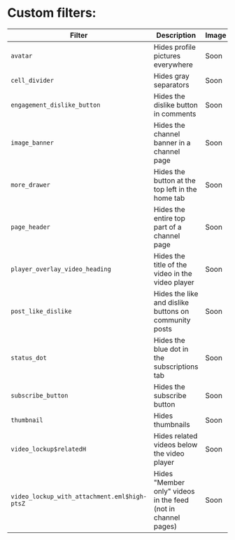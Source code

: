 # Custom filters:
| Filter                                  | Description                                                 | Image |
|-----------------------------------------|-------------------------------------------------------------|-------|
| `avatar`                                | Hides profile pictures everywhere                           | Soon  |
| `cell_divider`                          | Hides gray separators                                       | Soon  |
| `engagement_dislike_button`             | Hides the dislike button in comments                        | Soon  |
| `image_banner`                          | Hides the channel banner in a channel page                  | Soon  |
| `more_drawer`                           | Hides the button at the top left in the home tab            | Soon  |
| `page_header`                           | Hides the entire top part of a channel page                 | Soon  |
| `player_overlay_video_heading`          | Hides the title of the video in the video player            | Soon  |
| `post_like_dislike`                     | Hides the like and dislike buttons on community posts       | Soon  |
| `status_dot`                            | Hides the blue dot in the subscriptions tab                 | Soon  |
| `subscribe_button`                      | Hides the subscribe button                                  | Soon  |
| `thumbnail`                             | Hides thumbnails                                            | Soon  |
| `video_lockup$relatedH`                 | Hides related videos below the video player                 | Soon  |
| `video_lockup_with_attachment.eml$high-ptsZ` | Hides "Member only" videos in the feed (not in channel pages) | Soon  |
